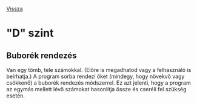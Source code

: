 [Vissza](../README.md)

# "D" szint

## Buborék rendezés

Van egy tömb, tele számokkal. (Előre is megadhatod vagy a felhasználó is beírhatja.) A program sorba rendezi őket (mindegy, hogy növekvő vagy csökkenő) a buborék rendezés módszerrel. Ez azt jelenti, hogy a program az egymás mellett lévő számokat hasonlítja össze és cseréli fel szükség esetén.
